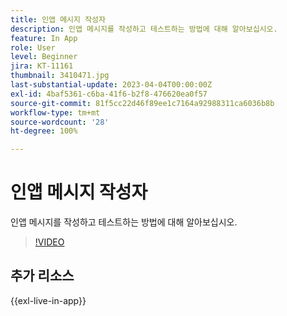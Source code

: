 ```yaml
---
title: 인앱 메시지 작성자
description: 인앱 메시지를 작성하고 테스트하는 방법에 대해 알아보십시오.
feature: In App
role: User
level: Beginner
jira: KT-11161
thumbnail: 3410471.jpg
last-substantial-update: 2023-04-04T00:00:00Z
exl-id: 4baf5361-c6ba-41f6-b2f8-476620ea0f57
source-git-commit: 81f5cc22d46f89ee1c7164a92988311ca6036b8b
workflow-type: tm+mt
source-wordcount: '28'
ht-degree: 100%

---
```


# 인앱 메시지 작성자

인앱 메시지를 작성하고 테스트하는 방법에 대해 알아보십시오.

>[!VIDEO](https://video.tv.adobe.com/v/3410471?quality=12&learn=on)

## 추가 리소스

{{exl-live-in-app}}
